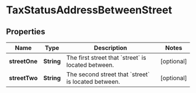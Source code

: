 

# TaxStatusAddressBetweenStreet


## Properties

| Name | Type | Description | Notes |
|------------ | ------------- | ------------- | -------------|
|**streetOne** | **String** | The first street that &#x60;street&#x60; is located between. |  [optional] |
|**streetTwo** | **String** | The second street that &#x60;street&#x60; is located between. |  [optional] |



